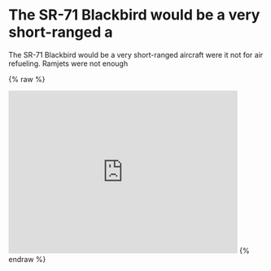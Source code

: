 # The SR-71 Blackbird would be a very short-ranged a 
 The SR-71 Blackbird would be a very short-ranged aircraft were it not for air refueling. Ramjets were not enough  
 
 {% raw %} 
 <iframe src="https://video.twimg.com/ext_tw_video/1593536747811618817/pu/vid/1430x1078/4hQO2m7xuXaAclUV.mp4?tag=14" scrolling="no" border="0" frameborder="no" framespacing="0" allowfullscreen="true" height="320" width="450"></iframe> 
 {% endraw %}